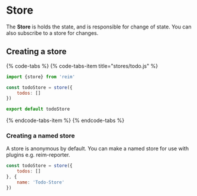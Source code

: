 # Store

The **Store** is holds the state, and is responsible for change of state. You can also subscribe to a store for changes.

## Creating a store

{% code-tabs %}
{% code-tabs-item title="stores/todo.js" %}
```javascript
import {store} from 'reim'

const todoStore = store({
    todos: []
})

export default todoStore
```
{% endcode-tabs-item %}
{% endcode-tabs %}

### Creating a named store

A store is anonymous by default. You can make a named store for use with plugins e.g. reim-reporter. 

```javascript
const todoStore = store({
    todos: []
}, {
    name: 'Todo-Store'
})
```

